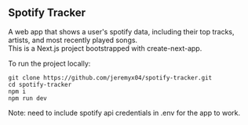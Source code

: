 ## Spotify Tracker
A web app that shows a user's spotify data, including their top tracks, artists, and most recently played songs. \
This is a Next.js project bootstrapped with create-next-app.

To run the project locally:
```
git clone https://github.com/jeremyx04/spotify-tracker.git
cd spotify-tracker
npm i
npm run dev
```
Note: need to include spotify api credentials in .env for the app to work.
